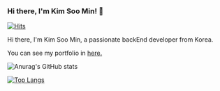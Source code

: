 ### Hi there, I'm Kim Soo Min! 👋

[![Hits](https://hits.seeyoufarm.com/api/count/incr/badge.svg?url=https%3A%2F%2Fgithub.com%2Findeeeah&count_bg=%2379C83D&title_bg=%23555555&icon=&icon_color=%23E7E7E7&title=hits&edge_flat=false)](https://hits.seeyoufarm.com)

Hi there, I'm Kim Soo Min, a passionate backEnd developer from Korea.

You can see my portfolio in [here.](https://indeeeah.github.io/KimSooMin.github.io/)

![Anurag's GitHub stats](https://github-readme-stats.vercel.app/api?username=indeeeah&theme=blue-green&show_icons=true)

[![Top Langs](https://github-readme-stats.vercel.app/api/top-langs/?username=indeeeah&layout=compact&theme=blue-green)](https://github.com/indeeeah/github-readme-stats)
<!--
**indeeeah/indeeeah** is a ✨ _special_ ✨ repository because its `README.md` (this file) appears on your GitHub profile.

Here are some ideas to get you started:

- 🔭 I’m currently working on ...
- 🌱 I’m currently learning ...
- 👯 I’m looking to collaborate on ...
- 🤔 I’m looking for help with ...
- 💬 Ask me about ...
- 📫 How to reach me: ...
- 😄 Pronouns: ...
- ⚡ Fun fact: ...
-->
